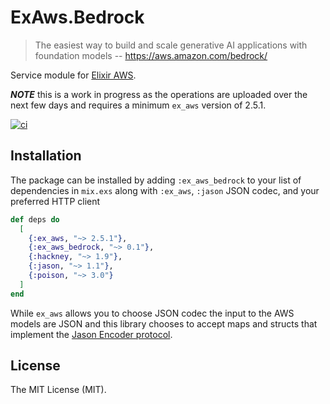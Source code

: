 # ExAws.Bedrock

> The easiest way to build and scale generative AI applications with foundation models
> -- https://aws.amazon.com/bedrock/


Service module for [Elixir AWS](https://github.com/ex-aws/ex_aws).

***NOTE*** this is a work in progress as the operations are uploaded over the next few days
and requires a minimum `ex_aws` version of 2.5.1.

[![ci](https://github.com/devstopfix/ex_aws_bedrock/actions/workflows/ci.yml/badge.svg)](https://github.com/devstopfix/ex_aws_bedrock/actions/workflows/ci.yml)

## Installation

The package can be installed by adding `:ex_aws_bedrock` to your list of dependencies in `mix.exs`
along with `:ex_aws`, `:jason` JSON codec, and your preferred HTTP client

```elixir
def deps do
  [
    {:ex_aws, "~> 2.5.1"},
    {:ex_aws_bedrock, "~> 0.1"},
    {:hackney, "~> 1.9"},
    {:jason, "~> 1.1"},
    {:poison, "~> 3.0"}
  ]
end
```

While `ex_aws` allows you to choose JSON codec the input to the AWS models are JSON and this library
chooses to accept maps and structs that implement the [Jason Encoder protocol](jason).

## License

The MIT License (MIT).

[json]: https://hexdocs.pm/jason/Jason.Encoder.html